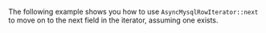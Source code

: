 The following example shows you how to use `AsyncMysqlRowIterator::next` to move on to the next field in the iterator, assuming one exists.
